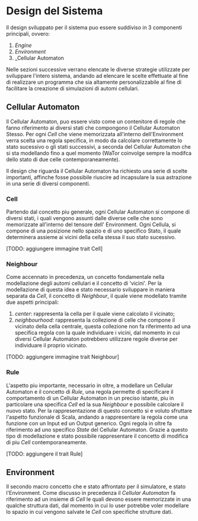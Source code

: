 # Design del Sistema

Il design sviluppato per il sistema puo essere suddiviso in 3 componenti principali, ovvero:
1. _Engine_
2. _Environment_
3. _Cellular Automaton

Nelle sezioni successive verrano elencate le diverse strategie utilizzate per sviluppare l'intero sistema, andando ad elencare le scelte effettuate al fine di realizzare un programma che sia altamente personalizzabile al fine di facilitare la creazione di simulazioni di automi cellulari.

## Cellular Automaton

Il Cellular Automaton, puo essere visto come un contenitore di regole che fanno riferimento ai diversi stati che compongono il Cellular Automaton Stesso. Per ogni _Cell_ che viene memorizzata all'interno dell'Environment verra scelta una regola specifica, in modo da calcolare correttamente lo stato sucessivo o gli stati successivi, a seconda del Cellular Automaton che si sta modellando fino a quel momento (WaTor coinvolge sempre la modifca dello stato di due celle contemporaneamente).

Il design che riguarda il Cellular Automaton ha richiesto una serie di scelte importanti, affinche fosse possibile riuscire ad incapsulare la sua astrazione in una serie di diversi componenti.

### Cell

Partendo dal concetto piu generale, ogni Cellular Automaton si compone di diversi stati, i quali vengono assunti dalle diverse celle che sono memorizzate all'interno del tensore dell' Environment. Ogni Cellula, si compone di una posizione nello spazio e di uno specifico Stato, il quale determinera assieme ai vicini della cella stessa il suo stato sucessivo.

[TODO: aggiungere immagine trait Cell]

### Neighbour

Come accennato in precedenza, un concetto fondamentale nella modellazione degli automi cellulari e il concetto di 'vicini'. Per la modellazione di questa idea e stato necessario sviluppare in maniera separata da _Cell_, il concetto di _Neighbour_, il quale viene modellato tramite due aspetti principali:
1. _center_: rappresenta la cella per il quale viene calcolato il vicinato;
2. _neighbourhood_: rappresenta la collezione di celle che compone il vicinato della cella centrale, questa collezione non fa riferimento ad una specifica regola con la quale individuare i vicini, dal momento in cui diversi Cellular Automaton potrebbero utilizzare regole diverse per individuare il proprio vicinato.

[TODO: aggiungere immagine trait Neighbour]

### Rule

L'aspetto piu importante, necessario in oltre, a modellare un Cellular Automaton e il concetto di _Rule_, una regola permette di specificare il comportamento di un Cellular Automaton in un preciso istante, piu in particolare una specifica _Cell_ ed la sua _Neighbour_ e possibile calcolare il nuovo stato. Per la rappresentazione di questo concetto si e voluto sfruttare l'aspetto funzionale di Scala, andando a rappresentare la regola come una funzione con un Input ed un Output generico. Ogni regola in oltre fa riferimento ad uno specifico _State_ del Cellular Automaton. Grazie a questo tipo di modellazione e stato possibile rappresentare il concetto di modifica di piu _Cell_ contemporaneamente.

[TODO: aggiungere il trait Rule]

## Environment

Il secondo macro concetto che e stato affrontato per il simulatore, e stato l'Environment. Come discusso in precedenza il _Cellular Automaton_ fa riferimento ad un insieme di _Cell_ le quali devono essere memorizzate in una qualche struttura dati, dal momento in cui lo user potrebbe voler modellare lo spazio in cui vengono salvate le _Cell_ con specifiche strutture dati. 
